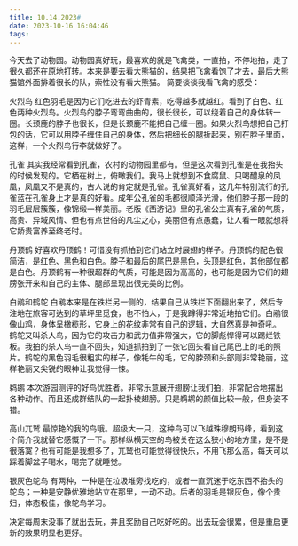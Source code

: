 ```yaml
---
title: 10.14.2023#
date: 2023-10-16 16:04:46
tags:
---
```


   今天去了动物园。动物园真好玩，最喜欢的就是飞禽类，一直拍，不停地拍，走了很久都还在原地打转。本来是要去看大熊猫的，结果把飞禽看饱了才去，最后大熊猫馆外面排着很长的队，索性没有看大熊猫。
简要谈谈我看飞禽的感受：

   火烈鸟
   红色羽毛是因为它们吃进去的虾青素，吃得越多就越红。看到了白色、红色两种火烈鸟。火烈鸟的脖子弯弯曲曲的，很长很长，可以绕着自己的身体转一圈。长颈鹿的脖子也很长，但是长颈鹿不能把自己缠一圈。如果火烈鸟想把自己打包的话，它可以用脖子缠住自己的身体，然后把细长的腿折起来，别在脖子里面，这样，一个火烈鸟行李就做好了。

   孔雀
   其实我经常看到孔雀，农村的动物园里都有。但是这次看到孔雀是在我抬头的时候发现的。它栖在树上，俯瞰我们。我马上就想到不食腐鼠、只喝醴泉的凤凰，凤凰又不是真的，古人说的肯定就是孔雀。孔雀真好看，这几年特别流行的孔雀蓝在孔雀身上才是真的好看。成年公孔雀的毛都很顺泽光滑，他们脖子那一段的羽毛层层簇簇，像锦缎一样美丽。老版《西游记》里的孔雀公主真有孔雀的气质，高贵、异域风情、但也有点世俗的凡尘之心，美丽但有点愚蠢，让人看一眼就想将它娇贵富养至终老时。

   丹顶鹤
   好喜欢丹顶鹤！可惜没有抓拍到它们站立时展翅的样子。丹顶鹤的配色很简洁，是红色、黑色和白色。脖子和最后的尾巴是黑色，头顶是红色，其他部位都是白色。丹顶鹤有一种很超群的气质，可能是因为高高的，也可能是因为它们的翅膀张开来和自己的主体、腿部呈现出很完美的比例。

   白鹇和鹤鸵
   白鹇本来是在铁栏另一侧的，结果自己从铁栏下面翻出来了，然后专注地在旅客可达到的草坪里觅食，也不怕人，于是我蹲得非常近地拍它们。白鹇很像山鸡，身体呈橄榄形，它身上的花纹非常有自己的逻辑，大自然真是神奇吼。
鹤鸵又叫杀人鸟，因为它的攻击力和武力值非常强大，它的脚彪悍得可以踢烂铁板。我拍的杀人鸟一直不回头，知道抓拍到了一张它回头看自己尾巴上的毛的照片。鹤鸵的黑色羽毛很粗实的样子，像牦牛的毛，它的脖颈和头部则非常艳丽，这样艳丽又尖锐的眼神让我觉得一悚。

   鹈鹕
   本次游园测评的好鸟优胜者。非常乐意展开翅膀让我们拍，非常配合地摆出各种动作。而且还成群结队的一起扑棱翅膀。只是鹈鹕的颜值比较一般，但身姿不错。

   高山兀鹫
   最惊艳的我的鸟哦。超级大一只，这种鸟可以飞越珠穆朗玛峰，看到这个简介我就替它感慨了一下。那样纵横天空的鸟被关在这么狭小的地方里，是不是很落寞？也有可能是我想多了，兀鹫也可能觉得很快乐，不用飞那么高，每天可以踩着脚盆子喝水，喝完了就睡觉。

   银灰色鸵鸟
   有两种，一种是在垃圾堆旁找吃的，或者一直沉迷于吃东西不抬头的鸵鸟；一种是安静优雅地站立在那里，一动不动。后者的羽毛是银灰色，像个贵妇，体态极佳，像鸵鸟学习。

   决定每周末没事了就出去玩，并且奖励自己吃好吃的。出去玩会很累，但是重启更新的效果明显也更好。